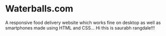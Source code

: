 # Waterballs.com
A responsive food delivery website which works fine on desktop as well as smartphones made using HTML and CSS... 
Hi this is saurabh rangdale!!!
